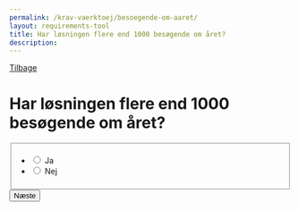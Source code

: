 ```yaml
---
permalink: /krav-vaerktoej/besoegende-om-aaret/
layout: requirements-tool
title: Har løsningen flere end 1000 besøgende om året?
description: 
---
```

<a href="javascript:void(0);" class="back-link" id="back-link">Tilbage</a>
<h1>Har løsningen flere end 1000 besøgende om året?</h1>
<form method="post" action="." id="form-Q400">
    <div class="form-group">
        <fieldset>
            <span class="form-error-message d-none" id="error-message" role="alert"></span>
            <ul class="nobullet-list">
                <li>
                    <input id="radio-yes" type="radio" name="radio" value="1" class="form-radio radio-large" />
                    <label for="radio-yes" class="">Ja</label>
                </li>
                <li>
                    <input id="radio-no" type="radio" name="radio" value="0" class="form-radio radio-large" />
                    <label for="radio-no" class="">Nej</label>
                </li>
            </ul>
        </fieldset>
    </div>
    <button type="submit" class="button button-primary mt-9">Næste</button>
</form>
